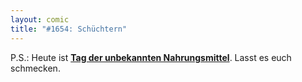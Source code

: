 ```yaml
---
layout: comic
title: "#1654: Schüchtern"
---
```


P.S.:
Heute ist <a href="http://www.fonflatter.de/kalender"><strong>Tag der unbekannten Nahrungsmittel</strong></a>. Lasst es euch schmecken.
